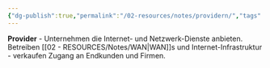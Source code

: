 ```yaml
---
{"dg-publish":true,"permalink":"/02-resources/notes/providern/","tags":["netzwerk/anbieter","internet/service"],"noteIcon":"","updated":"2025-08-27T15:03:22.700+02:00"}
---
```



**Provider** - Unternehmen die Internet- und Netzwerk-Dienste anbieten.
Betreiben [[02 - RESOURCES/Notes/WAN\|WAN]]s und Internet-Infrastruktur - verkaufen Zugang an Endkunden und Firmen.